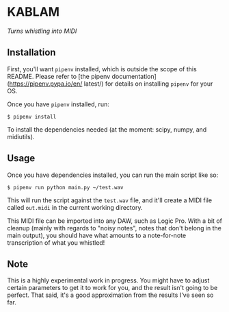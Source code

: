 # KABLAM

_Turns whistling into MIDI_

## Installation

First, you'll want `pipenv` installed, which is outside the scope of this README. Please refer to [the pipenv documentation](https://pipenv.pypa.io/en/ latest/) for details on installing `pipenv` for your OS.

Once you have `pipenv` installed, run:

`$ pipenv install`

To install the dependencies needed (at the moment: scipy, numpy, and midiutils).

## Usage

Once you have dependencies installed, you can run the main script like so:

`$ pipenv run python main.py ~/test.wav`

This will run the script against the `test.wav` file, and it'll create a MIDI file called `out.midi` in the current working directory.

This MIDI file can be imported into any DAW, such as Logic Pro. With a bit of cleanup (mainly with regards to "noisy notes", notes that don't belong in the main output), you should have what amounts to a note-for-note transcription of what you whistled!

## Note

This is a highly experimental work in progress. You might have to adjust certain parameters to get it to work for you, and the result isn't going to be perfect. That said, it's a good approximation from the results I've seen so far.
